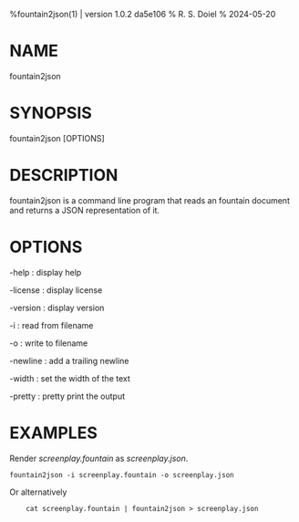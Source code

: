 %fountain2json(1) | version 1.0.2 da5e106
% R. S. Doiel
% 2024-05-20

# NAME

fountain2json

# SYNOPSIS

fountain2json [OPTIONS]

# DESCRIPTION

fountain2json is a command line program that reads an fountain document and returns a JSON representation of it.

# OPTIONS

-help
: display help

-license
: display license

-version
: display version

-i
: read from filename

-o
: write to filename

-newline
: add a trailing newline

-width
: set the width of the text

-pretty
: pretty print the output


# EXAMPLES

Render *screenplay.fountain* as *screenplay.json*.

~~~
fountain2json -i screenplay.fountain -o screenplay.json
~~~

Or alternatively

~~~
    cat screenplay.fountain | fountain2json > screenplay.json
~~~


